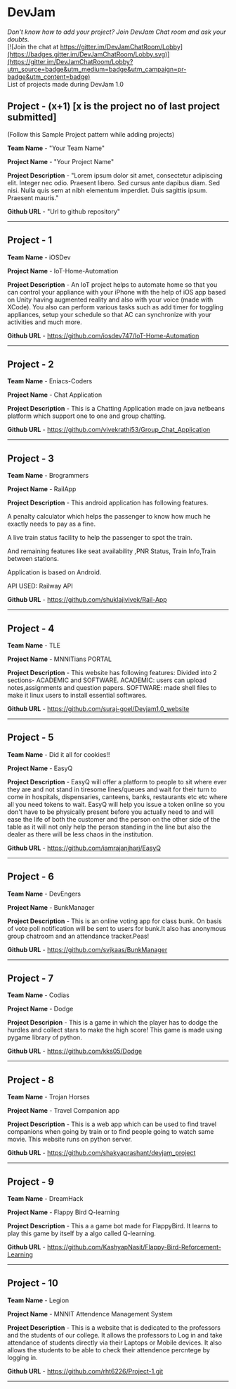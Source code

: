# DevJam

*Don't know how to add your project? Join DevJam Chat room and ask your doubts.*<br>
[![Join the chat at https://gitter.im/DevJamChatRoom/Lobby](https://badges.gitter.im/DevJamChatRoom/Lobby.svg)](https://gitter.im/DevJamChatRoom/Lobby?utm_source=badge&utm_medium=badge&utm_campaign=pr-badge&utm_content=badge)
<br>
List of projects made during DevJam 1.0

## Project - (x+1) [x is the project no of last project submitted]
(Follow this Sample Project pattern while adding projects) 

**Team Name** - "Your Team Name"

**Project Name** - "Your Project Name"

**Project Description** - "Lorem ipsum dolor sit amet, consectetur adipiscing elit. Integer nec odio. Praesent libero. Sed cursus ante dapibus diam. Sed nisi. Nulla quis sem at nibh elementum imperdiet. Duis sagittis ipsum. Praesent mauris."

**Github URL** - "Url to github repository"
<hr>

## Project - 1

**Team Name** - iOSDev

**Project Name** - IoT-Home-Automation

**Project Description** - An IoT project helps to automate home so that you can control your appliance with your iPhone with the help of iOS app based on Unity having augmented reality and also with your voice (made with XCode). You also can perform various tasks such as add timer for toggling appliances, setup your schedule so that AC can synchronize with your activities and much more.

**Github URL** - https://github.com/iosdev747/IoT-Home-Automation
<hr>

## Project - 2

**Team Name** - Eniacs-Coders

**Project Name** - Chat Application

**Project Description** - This is a Chatting Application made on java netbeans platform which support one to one and group chatting.

**Github URL** -  https://github.com/vivekrathi53/Group_Chat_Application
<hr>

## Project - 3

**Team Name** - Brogrammers

**Project Name** - RailApp

**Project Description** - This android application has following features.

A penalty calculator which helps the passenger to know how much he exactly needs to pay as a fine.

A live train status facility to help the passenger to spot the train.

And remaining features like seat availability ,PNR Status, Train Info,Train between stations.

Application is based on Android.

API USED: Railway API

**Github URL** -  https://github.com/shuklajivivek/Rail-App
<hr>

## Project - 4

**Team Name** - TLE

**Project Name** - MNNITians PORTAL

**Project Description** - This website has following features:
Divided into 2 sections- ACADEMIC and SOFTWARE.
ACADEMIC: users can upload notes,assignments and question papers.
SOFTWARE: made shell files to make it linux users to install essential softwares.


**Github URL** -  https://github.com/suraj-goel/Devjam1.0_website
<hr>

## Project - 5

**Team Name** - Did it all for cookies!!

**Project Name** - EasyQ

**Project Description** - EasyQ will offer a platform to people to sit where ever they are and not stand in tiresome lines/queues and wait for their turn to come in hospitals, dispensaries, canteens, banks, restaurants etc etc where all you need tokens to wait. EasyQ will help you issue a token online so you don't have to be physically present before you actually need to and will ease the life of both the customer and the person on the other side of the table as it will not only help the person standing in the line but also the dealer as there will be less chaos in the institution.

**Github URL** - https://github.com/iamrajanjharj/EasyQ
<hr>

## Project - 6

**Team Name** - DevEngers

**Project Name** - BunkManager

**Project Description** - This is an online voting app for class bunk. On basis of vote poll notification will be sent to users for bunk.It also has anonymous group chatroom and an attendance tracker.Peas!

**Github URL** - https://github.com/svjkaas/BunkManager
<hr>

## Project - 7

**Team Name** - Codias

**Project Name** - Dodge

**Project Descripion** - This is a game in which the player has to dodge the hurdles and collect stars to make the high score!
This game is made using pygame library of python.

**Github URL** - https://github.com/kks05/Dodge
<hr>

## Project - 8

**Team Name** - Trojan Horses

**Project Name** - Travel Companion app

**Project Description** - This is a web app which can be used to find travel companions when going by train or to find people going to watch same movie. This website runs on python server.

**Github URL** - https://github.com/shakyaprashant/devjam_project
<hr>




## Project - 9

**Team Name** - DreamHack

**Project Name** - Flappy Bird Q-learning

**Project Description** - This a a game bot made for FlappyBird. It learns to play this game by itself by a algo called Q-learning.

**Github URL** - https://github.com/KashyapNasit/Flappy-Bird-Reforcement-Learning
<hr>




## Project - 10

**Team Name** - Legion

**Project Name** - MNNIT Attendence Management System

**Project Description** - This is a website that is dedicated to the professors and the students of our college. It allows the professors to Log in and take attendance of students directly via their Laptops or Mobile devices. It also allows the students 
to be able to check their attendence percntege by logging in.

**Github URL** - https://github.com/rht6226/Project-1.git
<hr>
